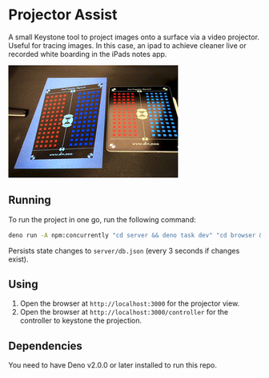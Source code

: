 # Projector Assist

A small Keystone tool to project images onto a surface via a video projector. Useful for tracing images. In this case,
an ipad to achieve cleaner live or recorded white boarding in the iPads notes app.

![Example Aligning with iPad Screen](./assets/docs/2025-01-28_projector_assist_websocket_keystone.gif)

## Running

To run the project in one go, run the following command:

```bash
deno run -A npm:concurrently "cd server && deno task dev" "cd browser && deno task dev"
```

Persists state changes to `server/db.json` (every 3 seconds if changes exist).

## Using

1. Open the browser at `http://localhost:3000` for the projector view.
2. Open the browser at `http://localhost:3000/controller` for the controller to keystone the projection.

## Dependencies

You need to have Deno v2.0.0 or later installed to run this repo.